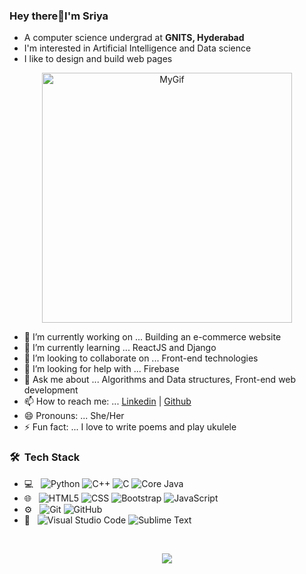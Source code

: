 ### Hey there👋I'm Sriya
- A computer science undergrad at **GNITS, Hyderabad**
- I'm interested in Artificial Intelligence and Data science 
- I like to design and build web pages

<p align="center">
<img src="https://user-images.githubusercontent.com/63009472/115747177-9d177b00-a3b2-11eb-8c36-11d0a6207090.gif" alt="MyGif" width="400" height="400"/>
</p>

- 🔭 I’m currently working on ... Building an e-commerce website
- 🌱 I’m currently learning ... ReactJS and Django
- 👯 I’m looking to collaborate on ... Front-end technologies
- 🤔 I’m looking for help with ... Firebase
- 💬 Ask me about ... Algorithms and Data structures, Front-end web development
- 📫 How to reach me: ... [Linkedin](https://www.linkedin.com/in/nagasaisriya/) | [Github](https://github.com/nagasaisriya)
- 😄 Pronouns: ... She/Her
- ⚡ Fun fact: ... I love to write poems and play ukulele

<h3> 🛠 &nbsp;Tech Stack</h3>

- 💻 &nbsp;
  ![Python](https://img.shields.io/badge/-Python-333333?style=flat&logo=python)
  ![C++](https://img.shields.io/badge/-C++-333333?style=flat&logo=C%2B%2B)
  ![C](https://img.shields.io/badge/-C-333333?style=flat&logo=C)
  ![Core Java](https://img.shields.io/badge/-Java-333333?style=flat&logo=Java)
- 🌐 &nbsp;
  ![HTML5](https://img.shields.io/badge/-HTML5-333333?style=flat&logo=HTML5)
  ![CSS](https://img.shields.io/badge/-CSS-333333?style=flat&logo=CSS3&logoColor=1572B6)
  ![Bootstrap](https://img.shields.io/badge/-Bootstrap-333333?style=flat&logo=bootstrap)
  ![JavaScript](https://img.shields.io/badge/-JavaScript-333333?style=flat&logo=javascript)
- ⚙️ &nbsp;
  ![Git](https://img.shields.io/badge/-Git-333333?style=flat&logo=git)
  ![GitHub](https://img.shields.io/badge/-GitHub-333333?style=flat&logo=github)
- 🔧 &nbsp;
  ![Visual Studio Code](https://img.shields.io/badge/-Visual%20Studio%20Code-333333?style=flat&logo=visual-studio-code&logoColor=007ACC)
  ![Sublime Text](https://img.shields.io/badge/-Sublime%20Text-333333?style=flat&logo=sublime-text)

</br>
<p align="center">
<img src="https://github-readme-stats.vercel.app/api?username=nagasaisriya&&show_icons=true&count_private=true" />
</p>
